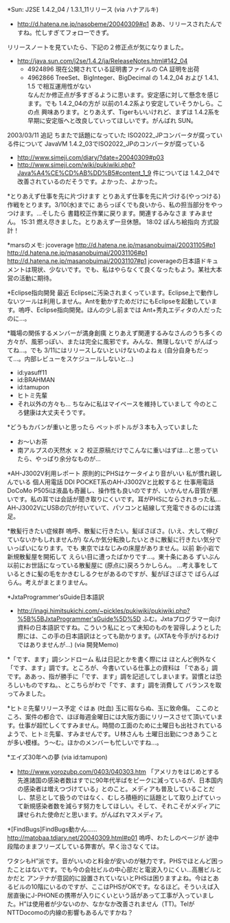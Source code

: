 *Sun: J2SE 1.4.2_04 / 1.3.1_11リリース (via ハナアルキ)

* http://d.hatena.ne.jp/nasobeme/20040309#p1
ああ、リリースされたんですね。忙しすぎてフォローできず。

リリースノートを見ていたら、下記の２修正点が気になりました。

* http://java.sun.com/j2se/1.4.2/ja/ReleaseNotes.html#142_04
  * 4924896  現在公開されている証明書ファイルの CA 証明を出荷  
  * 4962866  TreeSet、BigInteger、BigDecimal の 1.4.2_04 および 1.4.1、1.5 で相互運用性がない  
なんだか修正点が多すぎるように思います。安定感に対して懸念を感じます。でも 1.4.2_04の方が 以前の1.4.2系より安定していそうかしら。この点 興味あります。とりあえず、Tigerもいいけれど、まずは 1.4.2系を 早期に安定版へと改良していってほしいです。がんばれ SUN。

2003/03/11 追記 ちまたで話題になっていた ISO2022_JPコンバータが腐っている件について
JavaVM 1.4.2_03でISO2022_JPのコンバータが腐っている

* http://www.simeji.com/diary/?date=20040309#p03
* http://www.simeji.com/wiki/pukiwiki.php?Java%A4%CE%CD%AB%DD%B5#content_1_9
件については 1.4.2_04で改善されているのだそうです。よかった、よかった。

*とりあえず仕事を先に片づけます
とりあえず仕事を先に片づける(やっつける)作戦をとります。3/10(水)までに あらっぽくでも良いから、私の担当部分をやっつけます。…そしたら 書籍校正作業に戻ります。関連するみなさま すみません。
15:31 燃え尽きました。とりあえず一旦休憩。
18:02 ぽんち絵指向 方式設計！

*marsのメモ: jcoverage
http://d.hatena.ne.jp/masanobuimai/20031105#p1
http://d.hatena.ne.jp/masanobuimai/20031106#p1
http://d.hatena.ne.jp/masanobuimai/20031107#p1
jcoverageの日本語ドキュメントは現状、少ないです。でも、私はやらなくて良くなったもよう。某社大本営の活動に期待。

*Eclipse指向開発
最近 Eclipseに汚染されまくっています。Eclipse上で動作しないツールは利用しません。Antを動かすためだけにもEclipseを起動しています。嗚呼、Eclipse指向開発。ほんの少し前までは Ant+秀丸エディタの人だったのに…。

*職場の関係するメンバーが満身創痍
とりあえず関連するみなさんのうち多くの方々が、風邪っぽい、または完全に風邪です。みんな、無理しないで がんばってね…。でも 3/11にはリリースしないといけないのよねぇ (自分自身もだって…。内部レビューをスケジュールしないと…)

* id:yasuff11
* id:BRAHMAN
* id:tamupon
* ヒトミ先輩
* それ以外の方々も…
ちなみに私はマイペースを維持していまして 今のところ健康は大丈夫そうです。

*どうもカバンが重いと思ったら
ペットボトルが３本も入っていました

* お～いお茶
* 南アルプスの天然水 ｘ２
校正原稿だけでこんなに重いはずは…と思っていたら、やっぱり余分なものが…

*AH-J3002V利用レポート
原則的にPHSはケータイより音がいい
私が慣れ親しんでいる 個人用電話 DDI POCKET系のAH-J3002Vと比較すると 仕事用電話DoCoMo P505iは液晶も奇麗し、操作性も良いのですが、いかんせん音質が悪いです。私の耳では会話が聞き取りにくいです。耳がPHSにならされきった私… AH-J3002VにUSBの穴が付いていて、パソコンと結線して充電できるのには満足。

*散髪行きたい症候群
嗚呼、散髪に行きたい。髪ぼさぼさ。(いえ、大して伸びていないかもしれませんが) なんか気分転換したいときに散髪に行きたい気分でいっぱいになります。でも 東京ではなじみの床屋がありません。以前 新小岩で新規散髪屋を開拓して えらい目に遭ったばかりです…。東十条にある ずいぶん以前にお世話になっている散髪屋に (原点に)戻ろうかしらん。
…考え事をしているときに髪の毛をかきむしるクセがあるのですが、髪がぼさぼさで ばらんばらん。考えがまとまりません。

*JxtaProgrammer'sGuide日本語訳

* http://inagi.himitsukichi.com/~pickles/pukiwiki/pukiwiki.php?%5B%5BJxtaProgrammer'sGuide%5D%5D
ふむ。Jxtaプログラマー向け資料の日本語訳ですね。こういう私にとって未知のものを習得しようとした際には、この手の日本語訳はとっても助かります。(JXTAを今手がけるわけではありませんが…) (via 開発Memo)

*「です、ます」調シンドローム
私は日記とかを書く際には ほとんど例外なく 「です、ます」調です。ところが、今書いている仕事上の資料は 「である」調です。ああっ、指が勝手に「です、ます」調を記述してしまいます。習慣とは恐ろしいものですね。、とこちらがわで「です、ます」調を消費して バランスを取ってみました。

*ヒトミ先輩リリース予定
ぐはぁ (吐血) 
玉に瑕ならぬ、玉に致命傷。
ここのところ、案件の都合で、ほぼ毎週金曜日には大阪方面にリリースさせて頂いています。仕事が超忙しくてすみません。時間の工面のために土曜日も出社されているようで、ヒトミ先輩、すみませんです。Ｕ林さんも 土曜日出勤につきあうことが多い模様。う～む。ほかのメンバーも忙しいですね…。

*エイズ30年への夢 (via id:tamupon)

* http://www.yorozubp.com/0403/040303.htm
「アメリカをはじめとする先進諸国の感染者数はすでに90年代半ばをピークに減っているが、日本国内の感染者は増えつづけている」とのこと。メディアも普及していることだし、禁忌として扱うのではなく、むしろ積極的に話題として取り上げていって新規感染者数を減らす努力をしてほしい。そして、それこそがメディアに課せられた使命だと思います。がんばれマスメディア。

*[FindBugs]FindBugs動かん……
http://matobaa.tdiary.net/20040309.html#p01
嗚呼、わたしのページが 途中段階のままフリーズしている弊害が。早く治さなくては。

ワタシもH”派です。音がいいのと料金が安いのが魅力です。PHSでほとんど困ったことはないです。でも今の会社ビルの中心部だと電波入りにくい...高層ビルとかだと アンテナが意図的に設置されていないとPHSは困りますよね。今はとあるビルの10階にいるのですが、ここはPHSがOKです。なるほど。そういえば入居直後にJ-PHONEの携帯が入りにくいという話があって工事が入っていました。H”は使用者が少ないのか、なかなか改善されません（TT)。TelがNTTDocomoの内線の影響もあるんですかね？
